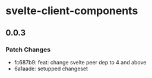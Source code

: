 # svelte-client-components

## 0.0.3

### Patch Changes

- fc687b9: feat: change svelte peer dep to 4 and above
- 6a1aade: setupped changeset
